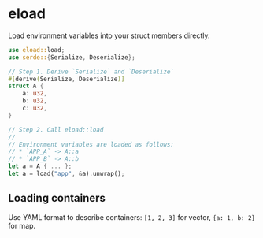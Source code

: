 # eload

Load environment variables into your struct members directly.

```rust
use eload::load;
use serde::{Serialize, Deserialize};

// Step 1. Derive `Serialize` and `Deserialize`
#[derive(Serialize, Deserialize)]
struct A {
    a: u32,
    b: u32,
    c: u32,
}

// Step 2. Call eload::load
//
// Environment variables are loaded as follows:
// * `APP_A` -> A::a
// * `APP_B` -> A::b
let a = A { ... };
let a = load("app", &a).unwrap();
```

## Loading containers

Use YAML format to describe containers: `[1, 2, 3]` for vector, `{a: 1, b: 2}` for map.
